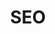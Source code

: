 ---
layout: page
permalink: /seo

title: "SEO"
subheadline: ""
tags:
  - 

header:
    image_fullwidth: seo-001.jpeg
sidebar: left
meta_title: # Enter later
meta_description: # "Page Description"
tags:
  - 

homepage: false
---